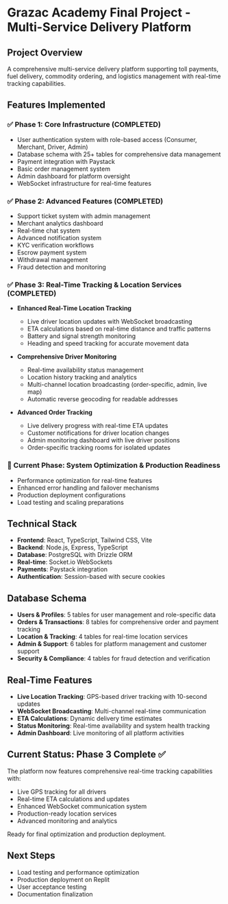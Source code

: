 # Grazac Academy Final Project - Multi-Service Delivery Platform

## Project Overview
A comprehensive multi-service delivery platform supporting toll payments, fuel delivery, commodity ordering, and logistics management with real-time tracking capabilities.

## Features Implemented

### ✅ Phase 1: Core Infrastructure (COMPLETED)
- User authentication system with role-based access (Consumer, Merchant, Driver, Admin)
- Database schema with 25+ tables for comprehensive data management
- Payment integration with Paystack
- Basic order management system
- Admin dashboard for platform oversight
- WebSocket infrastructure for real-time features

### ✅ Phase 2: Advanced Features (COMPLETED)
- Support ticket system with admin management
- Merchant analytics dashboard
- Real-time chat system
- Advanced notification system
- KYC verification workflows
- Escrow payment system
- Withdrawal management
- Fraud detection and monitoring

### ✅ Phase 3: Real-Time Tracking & Location Services (COMPLETED)
- **Enhanced Real-Time Location Tracking**
  - Live driver location updates with WebSocket broadcasting
  - ETA calculations based on real-time distance and traffic patterns
  - Battery and signal strength monitoring
  - Heading and speed tracking for accurate movement data

- **Comprehensive Driver Monitoring**
  - Real-time availability status management
  - Location history tracking and analytics
  - Multi-channel location broadcasting (order-specific, admin, live map)
  - Automatic reverse geocoding for readable addresses

- **Advanced Order Tracking**
  - Live delivery progress with real-time ETA updates
  - Customer notifications for driver location changes
  - Admin monitoring dashboard with live driver positions
  - Order-specific tracking rooms for isolated updates

### 🔄 Current Phase: System Optimization & Production Readiness
- Performance optimization for real-time features
- Enhanced error handling and failover mechanisms
- Production deployment configurations
- Load testing and scaling preparations

## Technical Stack
- **Frontend**: React, TypeScript, Tailwind CSS, Vite
- **Backend**: Node.js, Express, TypeScript
- **Database**: PostgreSQL with Drizzle ORM
- **Real-time**: Socket.io WebSockets
- **Payments**: Paystack integration
- **Authentication**: Session-based with secure cookies

## Database Schema
- **Users & Profiles**: 5 tables for user management and role-specific data
- **Orders & Transactions**: 8 tables for comprehensive order and payment tracking
- **Location & Tracking**: 4 tables for real-time location services
- **Admin & Support**: 6 tables for platform management and customer support
- **Security & Compliance**: 4 tables for fraud detection and verification

## Real-Time Features
- **Live Location Tracking**: GPS-based driver tracking with 10-second updates
- **WebSocket Broadcasting**: Multi-channel real-time communication
- **ETA Calculations**: Dynamic delivery time estimates
- **Status Monitoring**: Real-time availability and system health tracking
- **Admin Dashboard**: Live monitoring of all platform activities

## Current Status: Phase 3 Complete ✅
The platform now features comprehensive real-time tracking capabilities with:
- Live GPS tracking for all drivers
- Real-time ETA calculations and updates
- Enhanced WebSocket communication system
- Production-ready location services
- Advanced monitoring and analytics

Ready for final optimization and production deployment.

## Next Steps
- Load testing and performance optimization
- Production deployment on Replit
- User acceptance testing
- Documentation finalization